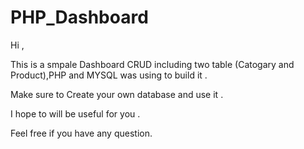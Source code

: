 # PHP_Dashboard
Hi ,

This is a smpale Dashboard CRUD including two table (Catogary and Product),PHP and MYSQL was using to build it .

Make sure to Create your own database and use it .

I hope to will be useful for you .

Feel free if you have any question.
